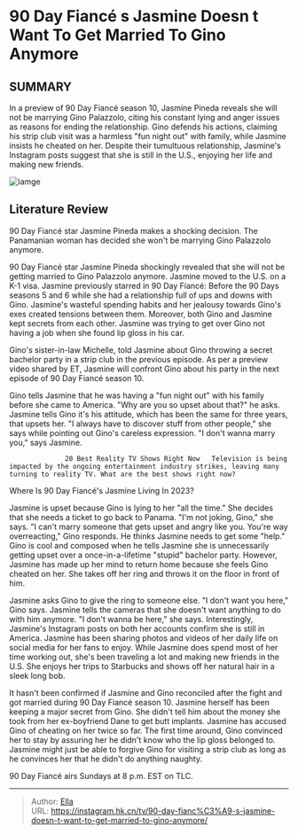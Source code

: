 # 90 Day Fiancé s Jasmine Doesn t Want To Get Married To Gino Anymore


## SUMMARY 



  In a preview of 90 Day Fiancé season 10, Jasmine Pineda reveals she will not be marrying Gino Palazzolo, citing his constant lying and anger issues as reasons for ending the relationship.   Gino defends his actions, claiming his strip club visit was a harmless &#34;fun night out&#34; with family, while Jasmine insists he cheated on her.   Despite their tumultuous relationship, Jasmine&#39;s Instagram posts suggest that she is still in the U.S., enjoying her life and making new friends.  

![iamge](https://static1.srcdn.com/wordpress/wp-content/uploads/2023/11/90-day-fianc-s-jasmine-doesn-t-want-to-get-married-to-gino-anymore.jpg)

## Literature Review
90 Day Fiancé star Jasmine Pineda makes a shocking decision. The Panamanian woman has decided she won&#39;t be marrying Gino Palazzolo anymore.




90 Day Fiancé star Jasmine Pineda shockingly revealed that she will not be getting married to Gino Palazzolo anymore. Jasmine moved to the U.S. on a K-1 visa. Jasmine previously starred in 90 Day Fiancé: Before the 90 Days seasons 5 and 6 while she had a relationship full of ups and downs with Gino. Jasmine&#39;s wasteful spending habits and her jealousy towards Gino&#39;s exes created tensions between them. Moreover, both Gino and Jasmine kept secrets from each other. Jasmine was trying to get over Gino not having a job when she found lip gloss in his car.




Gino&#39;s sister-in-law Michelle, told Jasmine about Gino throwing a secret bachelor party in a strip club in the previous episode. As per a preview video shared by ET, Jasmine will confront Gino about his party in the next episode of 90 Day Fiancé season 10.


 

Gino tells Jasmine that he was having a &#34;fun night out&#34; with his family before she came to America. &#34;Why are you so upset about that?&#34; he asks. Jasmine tells Gino it&#39;s his attitude, which has been the same for three years, that upsets her. &#34;I always have to discover stuff from other people,&#34; she says while pointing out Gino&#39;s careless expression. &#34;I don&#39;t wanna marry you,&#34; says Jasmine.

                  20 Best Reality TV Shows Right Now   Television is being impacted by the ongoing entertainment industry strikes, leaving many turning to reality TV. What are the best shows right now?    





 Where Is 90 Day Fiancé&#39;s Jasmine Living In 2023? 
          

Jasmine is upset because Gino is lying to her &#34;all the time.&#34; She decides that she needs a ticket to go back to Panama. &#34;I&#39;m not joking, Gino,&#34; she says. &#34;I can&#39;t marry someone that gets upset and angry like you. You&#39;re way overreacting,&#34; Gino responds. He thinks Jasmine needs to get some &#34;help.&#34; Gino is cool and composed when he tells Jasmine she is unnecessarily getting upset over a once-in-a-lifetime &#34;stupid&#34; bachelor party. However, Jasmine has made up her mind to return home because she feels Gino cheated on her. She takes off her ring and throws it on the floor in front of him.

Jasmine asks Gino to give the ring to someone else. &#34;I don&#39;t want you here,&#34; Gino says. Jasmine tells the cameras that she doesn&#39;t want anything to do with him anymore. &#34;I don&#39;t wanna be here,&#34; she says. Interestingly, Jasmine&#39;s Instagram posts on both her accounts confirm she is still in America. Jasmine has been sharing photos and videos of her daily life on social media for her fans to enjoy. While Jasmine does spend most of her time working out, she&#39;s been traveling a lot and making new friends in the U.S. She enjoys her trips to Starbucks and shows off her natural hair in a sleek long bob.




It hasn&#39;t been confirmed if Jasmine and Gino reconciled after the fight and got married during 90 Day Fiancé season 10. Jasmine herself has been keeping a major secret from Gino. She didn&#39;t tell him about the money she took from her ex-boyfriend Dane to get butt implants. Jasmine has accused Gino of cheating on her twice so far. The first time around, Gino convinced her to stay by assuring her he didn&#39;t know who the lip gloss belonged to. Jasmine might just be able to forgive Gino for visiting a strip club as long as he convinces her that he didn&#39;t do anything naughty.



90 Day Fiancé airs Sundays at 8 p.m. EST on TLC.






---

> Author: [Ella](https://instagram.hk.cn/)  
> URL: https://instagram.hk.cn/tv/90-day-fianc%C3%A9-s-jasmine-doesn-t-want-to-get-married-to-gino-anymore/  

